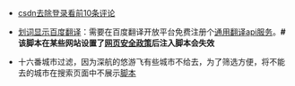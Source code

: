 * [csdn去除登录看前10条评论](./scripts/remove_csdn_login.user.js)
* [划词显示百度翻译](./scripts/add_baidu_translate.user.js)：需要在百度翻译开放平台免费注册个[通用翻译api服务](http://api.fanyi.baidu.com/product/11)。<b># 该脚本在某些网站设置了[网页安全政策](http://www.ruanyifeng.com/blog/2016/09/csp.html)后注入脚本会失效</b>

* 十六番城市过滤，因为深航的悠游飞有些城市不给去，为了筛选方便，将不能去的城市在搜索页面中不展示[脚本](./scripts/remove_citys.user.js)